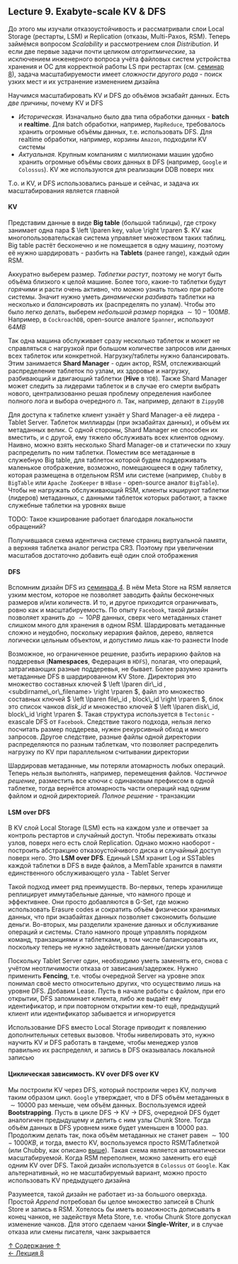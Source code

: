 ## Lecture 9. Exabyte-scale KV & DFS

До этого мы изучали отказоустойчивость и рассматривали слои Local Storage (рестарты, LSM) и Replication (отказы, Multi-Paxos, RSM). Теперь займёмся вопросом *Scalability* и рассмотрением слоя *Distribution*. И если две первые задачи почти целиком *алгоритмические*, за исключением инженерного вопроса учёта файловых систем устройства хранения и ОС для корректной работы LS при рестартах (см. [семинар 8](https://github.com/ddvamp/distributed-db-learning/blob/main/notes/dist-sys-mipt/seminars/seminar-8.md)), задача масштабируемости имеет *сложности другого рода* - поиск узких мест и их устранение изменением дизайна

Научимся масштабировать KV и DFS до объёмов экзабайт данных. Есть *две причины*, почему KV и DFS
- *Историческая.* Изначально было два типа обработки данных - **batch** и **realtime**. Для batch обработки, например, `MapReduce`, требовалось хранить огромные объёмы данных, т.е. использовать DFS. Для realtime обработки, например, корзины `Amazon`, подходили KV системы
- *Актуальная.* Крупным компаниям с миллионами машин удобно хранить огромные объёмы своих данных в DFS (например, `Google` и `Colossus`). KV же используются для реализации DDB поверх них

Т.о. и KV, и DFS использовались раньше и сейчас, и задача их масштабирования является главной

#### KV

Представим данные в виде **Big table** (большой таблицы), где строку занимает одна пара $` \left \lparen key, value \right \rparen `$. KV как многопользовательская система управляет множеством таких таблиц. Big table растёт бесконечно и не помещается в одну машину, поэтому её нужно шардировать - разбить на **Tablets** (ранее range), каждый один RSM.

Аккуратно выберем размер. *Таблетки растут*, поэтому не могут быть объёма близкого к целой машине. Более того, какие-то таблетки будут *горячими* и расти очень активно, что можно узнать только при работе системы. Значит нужно уметь *динамически разбивать* таблетки на несколько и *балансировать* их (распределять по узлам). Чтобы это было легко делать, выберем *небольшой размер* порядка $` \sim10-100MB `$. Например, в `CockroachDB`, open-source аналоге `Spanner`, используют $` 64MB `$

Так одна машина обслуживает сразу несколько таблеток и может не справляться с нагрузкой при большом количестве запросов или данных всех таблеток или конкретной. Нагрузку/таблеты нужно балансировать. Этим занимается **Shard Manager** - один актор, RSM, отслеживающий распределение таблеток по узлам, их здоровье и нагрузку, разбивающий и двигающий таблетки (**Hive** в `YDB`). Также Shard Manager может следить за лидерами таблеток и в случае его смерти выбрать нового, централизованно решая проблему определения наиболее полного лога и выбора очередного $n$. Так, например, делают в `ZippyDB`

Для доступа к таблетке клиент узнаёт у Shard Manager-а её лидера - Tablet Server. Таблеток миллиарды (при экзабайтах данных), и объём их метаданных велик. С одной стороны, Shard Manager не способен их вместить, и с другой, ему тяжело обслуживать всех клиентов одному. Наивно, можно взять несколько Shard Manager-ов и статически по хэшу распределить по ним таблетки. Поместим все метаданные в служебную Big table, для таблеток которой будем поддерживать маленькое отображение, возможно, помещающееся в одну таблетку, которая размещена в отдельном RSM или системе (например, `Chubby` в `BigTable` или `Apache ZooKeeper` в `HBase` - open-source аналог `BigTable`). Чтобы не нагружать обслуживающий RSM, клиенты кэшируют таблетки (лидеров) метаданных, с данными таблеток которых работают, а также служебные таблетки на уровнях выше

TODO: Такое кэширование работает благодаря локальности обращений?

Получившаяся схема идентична системе страниц виртуальной памяти, а верхняя таблетка аналог регистра CR3. Поэтому при увеличении масштабов достаточно добавить ещё один слой отображения

#### DFS

Вспомним дизайн DFS из [семинара 4](https://github.com/ddvamp/distributed-db-learning/blob/main/notes/dist-sys-mipt/seminars/seminar-4.md#дизайны-chunk-и-meta-store). В нём Meta Store на RSM является узким местом, которое не позволяет заводить файлы бесконечных размеров и/или количеств. И то, и другое приходится ограничивать, ровно как и масштабируемость. По опыту `Facebook`, такой дизайн позволяет хранить до $` \sim 10PB `$ данных, сверх чего метаданных станет слишком много для хранения в одном RSM. Шардировать метаданные сложно и неудобно, поскольку иерархия файлов, дерево, является логически цельным объектом, и допустимо лишь как-то разнести Inode

Возможное, но ограниченное решение, разбить иерархию файлов на поддеревья (**Namespaces**, Федерация в `HDFS`), полагая, что операций, затрагивающих разные поддеревья, не бывает. Более разумно хранить метаданные DFS в шардированном KV Store. Директория это множество составных ключей $` \left \lparen dir\_id , <subdirname\_or\_filename> \right \rparen `$, файл это множество составных ключей $` \left \lparen file\_id , block\_id \right \rparen `$, блок это список чанков $` disk\_id `$ и множество ключей $` \left \lparen disk\_id, block\_id \right \rparen `$. Такая структура используется в `Tectonic` - exascale DFS от `Facebook`. Следствие такого подхода, нельзя легко посчитать размер поддерева, нужен рекурсивный обход и много запросов. Другое следствие, разные файлы одной директории распределяются по разным таблеткам, что позволяет распределить нагрузку по KV при параллельном считывании директории

Шардировав метаданные, мы потеряли атомарность любых операций. Теперь нельзя выполнять, например, перемещения файлов. *Частичное решение*, разместить все ключи с одинаковым префиксом в одной таблетке, тогда вернётся атомарность части операций над одним файлом и одной директорией. *Полное решение* - транзакции

#### LSM over DFS

В KV слой Local Storage (LSM) есть на каждом узле и отвечает за контроль рестартов и случайный доступ. Чтобы переживать отказы узлов, поверх него есть слой Replication. Однако можно наоборот - построить абстракцию отказоустойчивого диска и случайный доступ поверх него. Это **LSM over DFS**. Единый LSM хранит Log и SSTables каждой таблетки в DFS в виде файлов, а MemTable хранится в памяти единственного обслуживающего узла - Tablet Server

Такой подход имеет ряд преимуществ. Во-первых, теперь хранилище реплицирует иммутабельные данные, что намного проще и эффективнее. Они просто добавляются в G-Set, где можно использовать Erasure codes и сократить объём физически хранимых данных, что при экзабайтах данных позволяет сэкономить большие деньги. Во-вторых, мы разделили хранение данных и обслуживание операций и системы. Стало намного проще управлять порядком команд, транзакциями и таблетками, в том числе балансировать их, поскольку теперь не нужно задействовать данные/диски узлов

Поскольку Tablet Server один, необходимо уметь заменять его, снова с учётом неотличимости отказа от зависания/задержек. Нужно применить **Fencing**, т.е. чтобы очередной Server на уровне эпох понимал своё место относительно других, что осуществимо лишь на уровне DFS. Добавим Lease. Пусть в начале работы с файлом, при его открытии, DFS запоминает клиента, либо же выдаёт ему идентификатор, и при повторном открытии кем-то ещё, предыдущий клиент или идентификатор забывается и игнорируется

Использование DFS вместо Local Storage приводит к появлению дополнительных сетевых вызовов. Чтобы нивелировать это, нужно научить KV и DFS работать в тандеме, чтобы менеджер узлов правильно их распределял, и запись в DFS оказывалась локальной записью

#### Циклическая зависимость. KV over DFS over KV

Мы построили KV через DFS, который построили через KV, получив таким образом цикл. `Google` утверждает, что в DFS объём метаданных в $` \sim 10000 `$ раз меньше, чем объём данных. Воспользуемся идеей **Bootstrapping**. Пусть в цикле DFS $\to$ KV $\to$ DFS, очередной DFS будет аналогичен предыдущему и делить с ним узлы Chunk Store. Тогда объём данных в DFS уровнем ниже будет уменьшен в $10000$ раз. Продолжим делать так, пока объём метаданных не станет равен $` \sim 100-1000KB `$, и тогда, вместо KV, воспользуемся просто RSM/Таблеткой (или Chubby, как описано [выше](#kv)). Такая схема является автоматически масштабируемой. Когда RSM переполнен, можно заменить его ещё одним KV over DFS. Такой дизайн используется в `Colossus` от `Google`. Как альтернативный, но не масштабируемый вариант, можно просто использовать KV предыдущего дизайна

Разумеется, такой дизайн не работает из-за большого оверхэда. Простой $Append$ потребовал бы целое множество записей в Chunk Store и запись в RSM. Хотелось бы иметь возможность дописывать в конец чанков, не задействуя Meta Store, т.е. чтобы Chunk Store допускал изменение чанков. Для этого сделаем чанки **Single-Writer**, и в случае отказа или смены писателя, чанк закрывается

[↑ Содержание ↑](https://github.com/ddvamp/distributed-db-learning/tree/main/notes/dist-sys-mipt#содержание)\
[← Лекция 8](https://github.com/ddvamp/distributed-db-learning/blob/main/notes/dist-sys-mipt/lectures/lecture-8.md)
